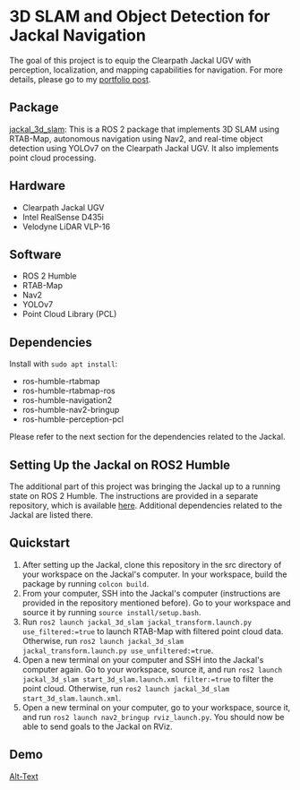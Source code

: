 # 3D SLAM and Object Detection for Jackal Navigation
The goal of this project is to equip the Clearpath Jackal UGV with perception, localization, and mapping capabilities for navigation. For more details, please go to my [portfolio post](https://r-shima.github.io/jackal-3d-slam/).
## Package
[jackal_3d_slam](https://github.com/r-shima/3d_slam_and_object_detection/tree/main/jackal_3d_slam): This is a ROS 2 package that implements 3D SLAM using RTAB-Map, autonomous navigation using Nav2, and real-time object detection using YOLOv7 on the Clearpath Jackal UGV. It also implements point cloud processing.
## Hardware
* Clearpath Jackal UGV
* Intel RealSense D435i
* Velodyne LiDAR VLP-16
## Software
* ROS 2 Humble
* RTAB-Map
* Nav2
* YOLOv7
* Point Cloud Library (PCL)
## Dependencies
Install with `sudo apt install`:
* ros-humble-rtabmap
* ros-humble-rtabmap-ros
* ros-humble-navigation2
* ros-humble-nav2-bringup
* ros-humble-perception-pcl

Please refer to the next section for the dependencies related to the Jackal.
## Setting Up the Jackal on ROS2 Humble
The additional part of this project was bringing the Jackal up to a running state on ROS 2 Humble. The instructions are provided in a separate repository, which is available [here](https://github.com/r-shima/jackal_ros2_humble). Additional dependencies related to the Jackal are listed there.
## Quickstart
1. After setting up the Jackal, clone this repository in the src directory of your workspace on the Jackal's computer. In your workspace, build the package by running `colcon build`.
2. From your computer, SSH into the Jackal's computer (instructions are provided in the repository mentioned before). Go to your workspace and source it by running `source install/setup.bash`.
3. Run `ros2 launch jackal_3d_slam jackal_transform.launch.py use_filtered:=true` to launch RTAB-Map with filtered point cloud data. Otherwise, run `ros2 launch jackal_3d_slam jackal_transform.launch.py use_unfiltered:=true`.
4. Open a new terminal on your computer and SSH into the Jackal's computer again. Go to your workspace, source it, and run `ros2 launch jackal_3d_slam start_3d_slam.launch.xml filter:=true` to filter the point cloud. Otherwise, run `ros2 launch jackal_3d_slam start_3d_slam.launch.xml`.
5. Open a new terminal on your computer, go to your workspace, source it, and run `ros2 launch nav2_bringup rviz_launch.py`. You should now be able to send goals to the Jackal on RViz.
## Demo

[Alt-Text](https://user-images.githubusercontent.com/113070827/226080942-778ff475-c1bf-48ea-8ae5-8b23572f4e43.mp4)
